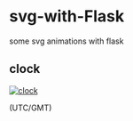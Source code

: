 # svg-with-Flask

some svg animations with flask

## clock

[![clock](https://hssong.pythonanywhere.com/clock.svg)](https://hssong.pythonanywhere.com/clock.svg)

(UTC/GMT)
